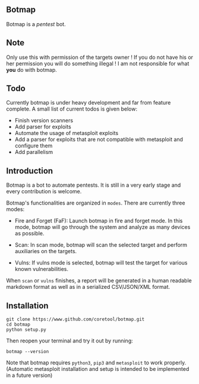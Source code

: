 ## Botmap ##
Botmap is a *pentest* bot.

## Note ##
Only use this with permission of the targets owner ! If you do not have his or her permission you will do something illegal ! I am not responsible for what **you**
do with botmap.

## Todo ##
Currently botmap is under heavy development and far from feature complete. A small
list of current todos is given below:
- Finish version scanners
- Add parser for exploits
- Automate the usage of metasploit exploits
- Add a parser for exploits that are not compatible with metasploit and configure them
- Add parallelism

## Introduction ##
Botmap is a bot to automate pentests. It is still in a very early stage and every
contribution is welcome.

Botmap's functionalities are organized in `modes`. There are currently three modes:
- Fire and Forget (FaF): Launch botmap in fire and forget mode. In this mode, botmap will go through the system and analyze as many devices as possible.

- Scan: In scan mode, botmap will scan the selected target and perform auxiliaries on the targets.

- Vulns: If vulns mode is selected, botmap will test the target for various known vulnerabilities.

When `scan` or `vulns` finishes, a report will be generated in a human readable markdown format as well as in a serialized CSV/JSON/XML format.

## Installation ##

    git clone https://www.github.com/coretool/botmap.git
    cd botmap
    python setup.py

Then reopen your terminal and try it out by running:

    botmap --version

Note that botmap requires `python3`, `pip3` and `metasploit` to work properly.
(Automatic metasploit installation and setup is intended to be implemented in a future version)
